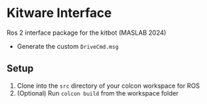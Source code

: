 # Kitware Interface

Ros 2 interface package for the kitbot (MASLAB 2024)

* Generate the custom `DriveCmd.msg`

## Setup
1. Clone into the `src` directory of your colcon workspace for ROS
2. (Optional) Run `colcon build` from the workspace folder